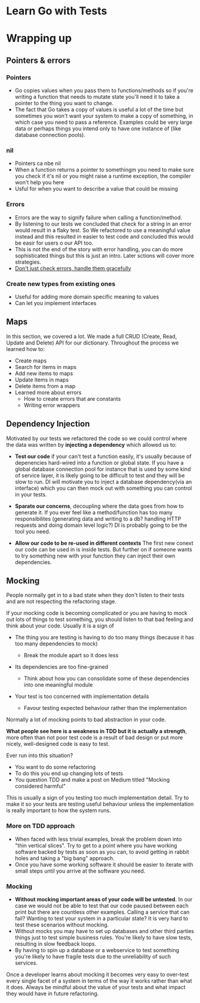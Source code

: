 # Learn Go with Tests


# Wrapping up

## Pointers & errors

### Pointers

* Go copies values when you pass them to functions/methods so if you're writing a function that needs to mutate state you'll need it to take a pointer to the thing you want to change.
* The fact that Go takes a copy of values is useful a lot of the time but sometimes you won't want your system to make a copy of something, in which case you need to pass a reference. Examples could be very large data or perhaps things you intend only to have one instance of (like database connection pools).

### nil

* Pointers ca nbe nil
* When a function returns a pointer to somethingm you need to make sure you check if it's nil or you might raise a runtime exception, the compiler won't help you here
* Usful for when you want to describe a value that could be missing

### Errors

* Errors are the way to signify failure when calling a function/method.
* By listening to our tests we concluded that check for a string in an error would result in a flaky test. So We refactored to use a meaningful value instead and this resulted in easier to test code and concluded this would be easir for users o our API too.
* This is not the end of the story with error handling, you can do more sophisticated things but this is just an intro. Later sctions will cover more strategies.
* [Don't just check errors, handle them gracefully](https://dave.cheney.net/2016/04/27/dont-just-check-errors-handle-them-gracefully)

### Create new types from existing ones

* Useful for adding more domain specific meaning to values
* Can let you implement interfaces
  
## Maps

In this section, we covered a lot. We made a full CRUD (Create, Read, Update and Delete) API for our dictionary. Throughout the process we learned how to:

* Create maps
* Search for items in maps
* Add new items to maps
* Update items in maps
* Delete items from a map
* Learned more about errors
    * How to create errors that are constants
    * Writing error wrappers


## Dependency Injection

Motivated by our tests we refactored the code so we could control where the data was written by **injecting a dependency** which allowed us to:

* **Test our code** if your can't test a function easily, it's usually because of depenencies hard-wired into a function or global state. If you have a global database connection pool for instance that is used by some kind of service layer, it is likely going to be difficult to test and they will be slow to run. DI will motivate you to inject a database dependency(via an interface) which you can then mock out with something you can control in your tests.

* **Sparate our concerns**, decoupling where the data goes from how to generate it. If you ever feel like a method/function has too many responsibilites (generating data and writing to a db? handling HTTP requests and doing domain level logic?) DI is probably going to be the tool you need.

* **Allow our code to be re-used in different contexts** The first new conext our code can be used in is inside tests. But further on if someone wants to try something new with your function they can inject their own dependencies.

## Mocking

People normally get in to a bad state when they don't listen to their tests and are not respecting the refactoring stage.

If your mocking code is becoming complicated or you are having to mock out lots of things to test something, you should listen to that bad feeling and think about your code. Usually it is a sign of

* The thing you are testing is having to do too many things (because it has too many dependencies to mock)
  * Break the module apart so it does less

* Its dependencies are too fine-grained
  * Think about how you can consolidate some of these dependencies into one meaningful module

* Your test is too concerned with implementation details
  * Favour testing expected behaviour rather than the implementation

Normally a lot of mocking points to bad abstraction in your code.

**What people see here is a weakness in TDD but it is actually a strength**, more often than not poor test code is a result of bad design or put more nicely, well-designed code is easy to test.

Ever run into this situation?

* You want to do some refactoring
* To do this you end up changing lots of tests
* You question TDD and make a post on Medium titled "Mocking considered harmful"

This is usually a sign of you testing too much implementation detail. Try to make it so your tests are testing useful behaviour unless the implementation is really important to how the system runs.

### More on TDD approach

* When faced with less trivial examples, break the problem down into "thin vertical slices". Try to get to a point where you have working software backed by tests as soon as you can, to avoid getting in rabbit holes and taking a "big bang" approach.
* Once you have some working software it should be easier to iterate with small steps until you arrive at the software you need.

### Mocking

* **Without mocking important areas of your code will be untested**. In our case we would not be able to test that our code paused between each print but there are countless other examples. Calling a service that can fail? Wanting to test your system in a particular state? It is very hard to test these scenarios without mocking.
* Without mocks you may have to set up databases and other third parties things just to test simple business rules. You're likely to have slow tests, resulting in slow feedback loops.
* By having to spin up a database or a webservice to test something you're likely to have fragile tests due to the unreliability of such services.

Once a developer learns about mocking it becomes very easy to over-test every single facet of a system in terms of the way it works rather than what it does. Always be mindful about the value of your tests and what impact they would have in future refactoring.